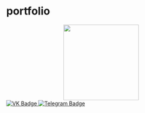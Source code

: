 # portfolio
<div id="header" align="center">
  <img src="https://i.ytimg.com/vi/4dlxNGLk8Nk/maxresdefault.jpg?7857057827" width="200"/>
</div>

<div id="badges">
  <a href="https://vk.com/yu1ich">
    <img src="https://img.shields.io/badge/VK-blue?style=for-the-badge&logo=linkedin&logoColor=white" alt="VK Badge"/>
  <a href="@y1ich">
    <img src="https://img.shields.io/badge/Telegram-blue?style=for-the-badge&logo=twitter&logoColor=white" alt="Telegram Badge"/>
  </a>
</div>
